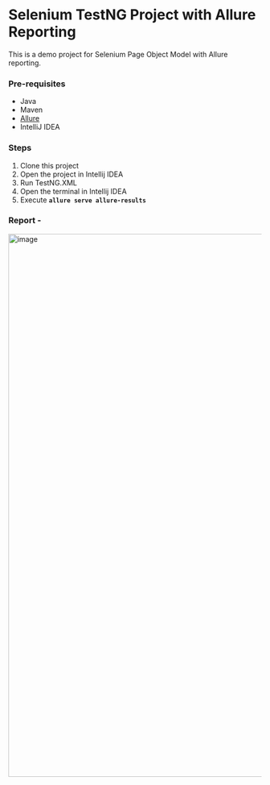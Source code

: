 # Selenium TestNG Project with Allure Reporting

This is a demo project for Selenium Page Object Model with Allure reporting.

### Pre-requisites
* Java
* Maven
* [Allure](https://docs.qameta.io/allure/#_installing_a_commandline)
* IntelliJ IDEA

### Steps
1. Clone this project
2. Open the project in Intellij IDEA
3. Run TestNG.XML
4. Open the terminal in Intellij IDEA
5. Execute **`allure serve allure-results`**

### Report -

<img width="1918" height="1078" alt="image" src="https://github.com/user-attachments/assets/f9d4a687-45f7-4188-a937-b4c4d1c9efe9" />
